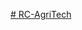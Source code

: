 [# RC-AgriTech](https://rustcollege-my.sharepoint.com/:p:/g/personal/karmece_talley_rustcollege_edu/EY3UGU7QketCrYZbg0NG_3EBmCGN9cDOS7AT-3kvxFsLgg?e=Uptj3g)
